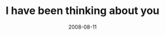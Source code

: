 ---
layout: base.njk
title : 'I have been thinking about you' 
view_title : 'I have been thinking about you' 
year : '2008' 
date : '2008-08-11' 
img_file : '/drawing/ihavebeenthinkingaboutyou.jpg' 
html_file : 'ihavebeenthinkingaboutyou' 
next_html : 'payattentiontome.html' 
year_order : '353' 
permalink : "title/{{html_file}}.html"
---
